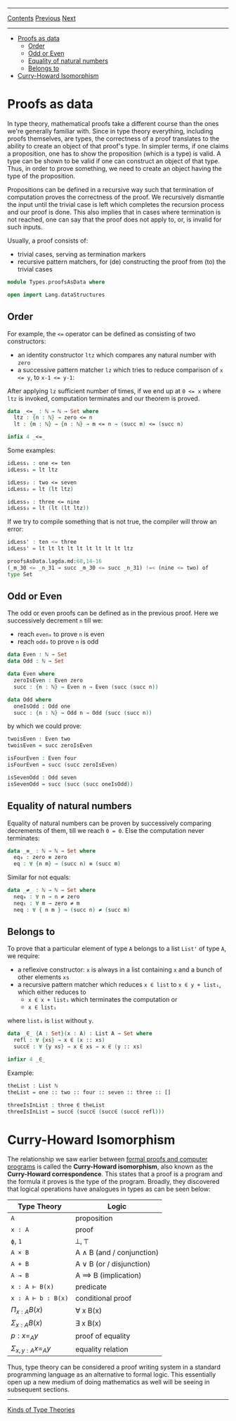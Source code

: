 ****
[Contents](contents.html)
[Previous](Types.functions.html)
[Next](Types.variations.html)

<!-- START doctoc generated TOC please keep comment here to allow auto update -->
<!-- DON'T EDIT THIS SECTION, INSTEAD RE-RUN doctoc TO UPDATE -->
****

- [Proofs as data](#proofs-as-data)
  - [Order](#order)
  - [Odd or Even](#odd-or-even)
  - [Equality of natural numbers](#equality-of-natural-numbers)
  - [Belongs to](#belongs-to)
- [Curry-Howard Isomorphism](#curry-howard-isomorphism)

<!-- END doctoc generated TOC please keep comment here to allow auto update -->


# Proofs as data

In type theory, mathematical proofs take a different course than the ones we're generally familiar with. Since in type theory everything, including proofs themselves, are types, the correctness of a proof translates to the ability to create an object of that proof's type. In simpler terms, if one claims a proposition, one has to show the proposition (which is a type) is valid. A type can be shown to be valid if one can construct an object of that type. Thus, in order to prove something, we need to create an object having the type of the proposition.

Propositions can be defined in a recursive way such that termination of computation proves the correctness of the proof. We recursively dismantle the input until the trivial case is left which completes the recursion process and our proof is done. This also implies that in cases where termination is not reached, one can say that the proof does not apply to, or, is invalid for such inputs.

Usually, a proof consists of:
- trivial cases, serving as termination markers
- recursive pattern matchers, for (de) constructing the proof from (to) the trivial cases

```agda
module Types.proofsAsData where

open import Lang.dataStructures
```

## Order

For example, the `<=` operator can be defined as consisting of two constructors:

- an identity constructor `ltz` which compares any natural number with `zero`
- a successive pattern matcher `lz` which tries to reduce comparison of  `x <= y`, to `x-1 <= y-1`:

After applying `lz` sufficient number of times, if we end up at `0 <= x` where `ltz` is invoked, computation terminates and our theorem is proved.

```agda
data _<=_ : ℕ → ℕ → Set where
  ltz : {n : ℕ} → zero <= n
  lt : {m : ℕ} → {n : ℕ} → m <= n → (succ m) <= (succ n)

infix 4 _<=_
```

Some examples:

```agda
idLess₁ : one <= ten
idLess₁ = lt ltz

idLess₂ : two <= seven
idLess₂ = lt (lt ltz)

idLess₃ : three <= nine
idLess₃ = lt (lt (lt ltz))
```

If we try to compile something that is not true, the compiler will throw an error:

```haskell
idLess' : ten <= three
idLess' = lt lt lt lt lt lt lt lt lt ltz
```

```python
proofsAsData.lagda.md:68,14-16
(_m_30 <= _n_31 → succ _m_30 <= succ _n_31) !=< (nine <= two) of
type Set
```

## Odd or Even

The odd or even proofs can be defined as in the previous proof. Here we successively decrement `n` till we:

- reach `even₀` to prove `n` is even
- reach `odd₀` to prove `n` is odd

```agda
data Even : ℕ → Set
data Odd : ℕ → Set

data Even where
  zeroIsEven : Even zero
  succ : {n : ℕ} → Even n → Even (succ (succ n))

data Odd where
  oneIsOdd : Odd one
  succ : {n : ℕ} → Odd n → Odd (succ (succ n))
```

by which we could prove:

```agda
twoisEven : Even two
twoisEven = succ zeroIsEven

isFourEven : Even four
isFourEven = succ (succ zeroIsEven)

isSevenOdd : Odd seven
isSevenOdd = succ (succ (succ oneIsOdd))
```

## Equality of natural numbers

Equality of natural numbers can be proven by successively comparing decrements of them, till we reach `0 = 0`. Else the computation never terminates:

```agda
data _≡_ : ℕ → ℕ → Set where
  eq₀ : zero ≡ zero
  eq : ∀ {n m} → (succ n) ≡ (succ m)
```

Similar for not equals:

```agda
data _≠_ : ℕ → ℕ → Set where
  neq₀ : ∀ n → n ≠ zero
  neq₁ : ∀ m → zero ≠ m
  neq : ∀ { n m } → (succ n) ≠ (succ m)
```

## Belongs to

To prove that a particular element of type `A` belongs to a list `List'` of type `A`, we require:

- a reflexive constructor: `x` is always in a list containing `x` and a bunch of other elements `xs`
- a recursive pattern matcher which reduces `x ∈ list` to `x ∈ y + list₁`, which either reduces to
  - `x ∈ x + list₁` which terminates the computation or
  - `x ∈ list₁`

where `list₁` is `list` without `y`.

```agda
data _∈_ {A : Set}(x : A) : List A → Set where
  refl : ∀ {xs} → x ∈ (x :: xs)
  succ∈ : ∀ {y xs} → x ∈ xs → x ∈ (y :: xs)

infixr 4 _∈_
```

Example:

```agda
theList : List ℕ
theList = one :: two :: four :: seven :: three :: []

threeIsInList : three ∈ theList
threeIsInList = succ∈ (succ∈ (succ∈ (succ∈ refl)))
```

# Curry-Howard Isomorphism

The relationship we saw earlier between [formal proofs and computer programs](./Types.proofsAsData.html) is called the **Curry-Howard isomorphism**, also known as the **Curry-Howard correspondence**. This states that a proof is a program and the formula it proves is the type of the program. Broadly, they discovered that logical operations have analogues in types as can be seen below:

| Type Theory | Logic |
| --- | --- |
| `A` | proposition |
| `x : A` | proof |
| `ϕ`, `1` | ⟂, ⊤ |
| `A × B` | A ∧ B (and / conjunction) |
| `A + B` | A ∨ B (or / disjunction) |
| `A → B` | A ⟹ B (implication) |
| `x : A ⊢ B(x)` | predicate |
| `x : A ⊢ b : B(x)` | conditional proof |
| $\Pi_{x:A} B(x)$  | ∀ x B(x) |
| $\Sigma_{x:A} B(x)$ | ∃ x B(x) |
| $p : x =_A y$ | proof of equality |
| $\Sigma_{x,y:A} x =_A y$ | equality relation |

Thus, type theory can be considered a proof writing system in a standard programming language as an alternative to formal logic. This essentially open up a new medium of doing mathematics as well will be seeing in subsequent sections.

****
[Kinds of Type Theories](./Types.variations.html)
